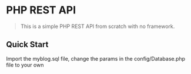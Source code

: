 # PHP REST API

> This is a simple PHP REST API from scratch with no framework.

## Quick Start

Import the myblog.sql file, change the params in the config/Database.php file to your own

